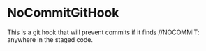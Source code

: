 NoCommitGitHook
===============

This is a git hook that will prevent commits if it finds //NOCOMMIT: anywhere in the staged code.
